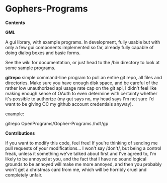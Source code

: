 Gophers-Programs
================

**Contents**

**GML** 

A gui library, with example programs. In development, fully usable but with only a few gui components implemented so far, already fully capable of doing dialog boxes and basic forms.

See the wiki for documentation, or just head to the /bin directory to look at some sample programs.


**gitrepo**
simple command-line program to pull an entire git repo, all files and directories. Make sure you have enough disk space, and be careful of the rather low unauthorized api usage rate cap on the git api, I didn't feel like making enough sense of OAuth to even determine with certainty whether it's possible to authorize (my gut says no, my head says I'm not sure I'd want to be giving OC my github account credentials anyway).

example:

gitrepo OpenPrograms/Gopher-Programs /hd1/gp
    
**Contributions**

If you want to modify this code, feel free! If you're thinking of sending me pull requests of your modifications... I won't say /don't/, but being a control freak, unless it something we've talked about first and I've agreed to, I'm likely to be annoyed at you, and the fact that I have no sound logical grounds to be annoyed will make me more annoyed, and then you probably won't get a christmas card from me, which will be horribly cruel and completely unfair. 
